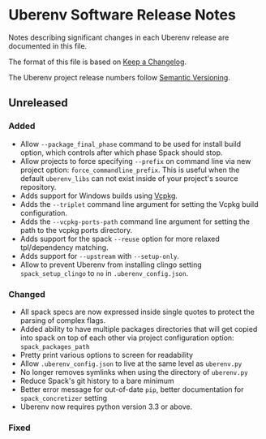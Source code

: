 # Uberenv Software Release Notes

Notes describing significant changes in each Uberenv release are documented
in this file.

The format of this file is based on [Keep a Changelog](http://keepachangelog.com/en/1.0.0/).

The Uberenv project release numbers follow [Semantic Versioning](http://semver.org/spec/v2.0.0.html).

## Unreleased

### Added
- Allow `--package_final_phase` command to be used for install build option, which controls
  after which phase Spack should stop.
- Allow projects to force specifying `--prefix` on command line via new project option:
  `force_commandline_prefix`.  This is useful when the default `uberenv_libs` can not exist
  inside of your project's source repository.
- Adds support for Windows builds using [Vcpkg].
- Adds the `--triplet` command line argument for setting the Vcpkg build configuration.
- Adds the `--vcpkg-ports-path` command line argument for setting the path to the vcpkg ports directory.
- Adds support for the spack `--reuse` option for more relaxed tpl/dependency matching.
- Adds support for `--upstream` with `--setup-only`.
- Allow to prevent Uberenv from installing clingo setting `spack_setup_clingo`
  to `no` in `.uberenv_config.json`.

### Changed
- All spack specs are now expressed inside single quotes to protect the parsing of complex flags.
- Added ability to have multiple packages directories that will get copied into spack on top of
  each other via project configuration option: `spack_packages_path`
- Pretty print various options to screen for readability
- Allow `.uberenv_config.json` to live at the same level as `uberenv.py`
- No longer removes symlinks when using the directory of `uberenv.py`
- Reduce Spack's git history to a bare minimum
- Better error message for out-of-date `pip`, better documentation for `spack_concretizer` setting
- Uberenv now requires python version 3.3 or above.

### Fixed


[Vcpkg]: https://github.com/microsoft/vcpkg
